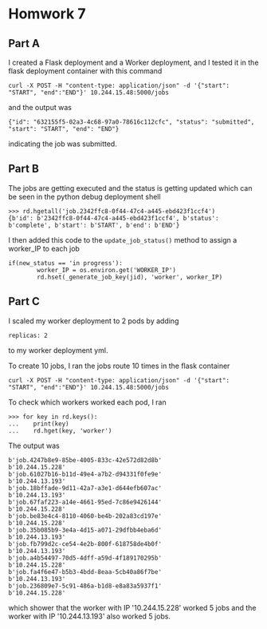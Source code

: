# Homwork 7

## Part A
I created a Flask deployment and a Worker deployment, and I tested it in the flask deployment container with this command 
```
curl -X POST -H "content-type: application/json" -d '{"start": "START", "end":"END"}' 10.244.15.48:5000/jobs
```
and the output was 
```
{"id": "632155f5-02a3-4c68-97a0-78616c112cfc", "status": "submitted", "start": "START", "end": "END"}
```
indicating the job was submitted.

## Part B
The jobs are getting executed and the status is getting updated which can be seen in the python debug deployment shell
```
>>> rd.hgetall('job.2342ffc8-0f44-47c4-a445-ebd423f1ccf4')
{b'id': b'2342ffc8-0f44-47c4-a445-ebd423f1ccf4', b'status': b'complete', b'start': b'START', b'end': b'END'}
```

I then added this code to the ```update_job_status()``` method to assign a worker_IP to each job
```
if(new_status == 'in progress'):
        worker_IP = os.environ.get('WORKER_IP')
        rd.hset(_generate_job_key(jid), 'worker', worker_IP)
```

## Part C
I scaled my worker deployment to 2 pods by adding 
```
replicas: 2
```
to my worker deployment yml. 

To create 10 jobs, I ran the jobs route 10 times in the flask container
```
curl -X POST -H "content-type: application/json" -d '{"start": "START", "end":"END"}' 10.244.15.48:5000/jobs
```

To check which workers worked each pod, I ran 
```
>>> for key in rd.keys():
...    print(key)
...    rd.hget(key, 'worker')
```
The output was 
```
b'job.4247b8e9-85be-4005-833c-42e572d82d8b'
b'10.244.15.228'
b'job.61027b16-b11d-49e4-a7b2-d94331f0fe9e'
b'10.244.13.193'
b'job.18bffade-9d11-42a7-a3e1-d644efb607ac'
b'10.244.13.193'
b'job.67faf223-a14e-4661-95ed-7c86e9426144'
b'10.244.15.228'
b'job.be83e4c4-8110-4060-be4b-202a83cd197e'
b'10.244.15.228'
b'job.35b085b9-3e4a-4d15-a071-29dfbb4eba6d'
b'10.244.13.193'
b'job.fb799d2c-ce54-4e2b-800f-618758de4b0f'
b'10.244.13.193'
b'job.a4b54497-70d5-4dff-a59d-4f189170295b'
b'10.244.15.228'
b'job.fa4f6e47-b5b3-4bdd-8eaa-5cb40a86f7be'
b'10.244.13.193'
b'job.236809e7-5c91-486a-b1d8-e8a83a5937f1'
b'10.244.15.228'
```
which shower that the worker with IP '10.244.15.228' worked 5 jobs and the worker with IP '10.244.13.193' also worked 5 jobs.
